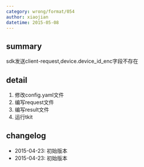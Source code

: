 ```yaml
---
category: wrong/format/054
author: xiaojian
datetime: 2015-05-08
---
```


## summary

sdk发送client-request,device.device_id_enc字段不存在

## detail

1. 修改config.yaml文件
1. 编写request文件
1. 编写result文件
1. 运行tkit

## changelog

- 2015-04-23: 初始版本
- 2015-04-23: 初始版本
